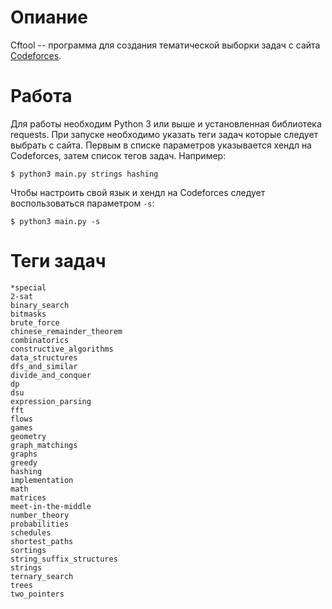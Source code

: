 # Опиание
Cftool -- программа для создания тематической выборки задач с сайта [Codeforces](codeforces.com).

# Работа
Для работы необходим Python 3 или выше и установленная библиотека requests. При запуске необходимо указать теги задач 
которые следует выбрать с сайта. Первым в списке параметров указывается хендл на 
Codeforces, затем список тегов задач. Например:

    $ python3 main.py strings hashing

Чтобы настроить свой язык и хендл на Codeforces следует воспользоваться параметром `-s`:
    
    $ python3 main.py -s

# Теги задач 
    *special
    2-sat
    binary_search
    bitmasks
    brute_force
    chinese_remainder_theorem
    combinatorics
    constructive_algorithms
    data_structures
    dfs_and_similar
    divide_and_conquer
    dp
    dsu
    expression_parsing
    fft
    flows
    games
    geometry
    graph_matchings
    graphs
    greedy
    hashing
    implementation
    math
    matrices
    meet-in-the-middle
    number_theory
    probabilities
    schedules
    shortest_paths
    sortings
    string_suffix_structures
    strings
    ternary_search
    trees
    two_pointers
